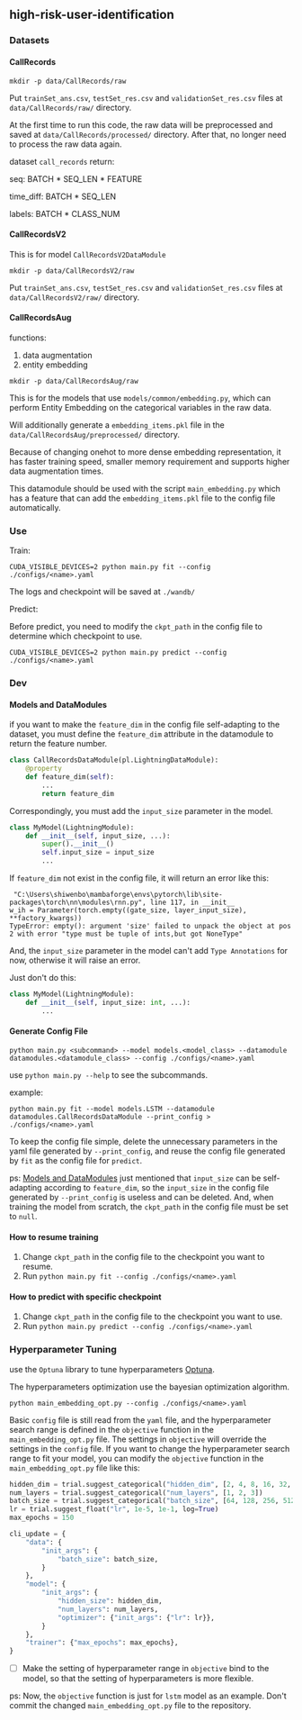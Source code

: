 ## high-risk-user-identification

### Datasets

#### CallRecords

```shell
mkdir -p data/CallRecords/raw
```

Put `trainSet_ans.csv`, `testSet_res.csv` and `validationSet_res.csv` files
at `data/CallRecords/raw/` directory.

At the first time to run this code, the raw data will be preprocessed and saved
at `data/CallRecords/processed/` directory.
After that, no longer need to process the raw data again.

dataset `call_records` return:

seq: BATCH * SEQ_LEN * FEATURE

time_diff: BATCH * SEQ_LEN

labels: BATCH * CLASS_NUM  

#### CallRecordsV2

This is for model `CallRecordsV2DataModule`

```shell
mkdir -p data/CallRecordsV2/raw
```

Put `trainSet_ans.csv`, `testSet_res.csv` and `validationSet_res.csv` files
at `data/CallRecordsV2/raw/` directory.

#### CallRecordsAug

functions:

1. data augmentation
2. entity embedding

```shell
mkdir -p data/CallRecordsAug/raw
```

This is for the models that use `models/common/embedding.py`, which can perform Entity Embedding on the categorical variables in the raw data.

Will additionally generate a `embedding_items.pkl` file in the `data/CallRecordsAug/preprocessed/` directory.

Because of changing onehot to more dense embedding representation, it has faster training speed, smaller memory requirement and supports higher data augmentation times.

This datamodule should be used with the script `main_embedding.py` which has a feature that can add the `embedding_items.pkl` file to the config file automatically.

### Use

Train:

```shell
CUDA_VISIBLE_DEVICES=2 python main.py fit --config ./configs/<name>.yaml
```

The logs and checkpoint will be saved at `./wandb/`

Predict:

Before predict, you need to modify the `ckpt_path` in the config file to determine which checkpoint to use.

```shell
CUDA_VISIBLE_DEVICES=2 python main.py predict --config ./configs/<name>.yaml
```

### Dev

#### Models and DataModules

if you want to make the `feature_dim` in the config file self-adapting to the dataset, you must define the `feature_dim` attribute in the datamodule to return the feature number.

```python
class CallRecordsDataModule(pl.LightningDataModule):
    @property
    def feature_dim(self):
        ...
        return feature_dim
```

Correspondingly, you must add the `input_size` parameter in the model.

```python
class MyModel(LightningModule):
    def __init__(self, input_size, ...):
        super().__init__()
        self.input_size = input_size
        ...
```

If `feature_dim` not exist in the config file, it will return an error like this:

```shell
 "C:\Users\shiwenbo\mambaforge\envs\pytorch\lib\site-packages\torch\nn\modules\rnn.py", line 117, in __init__
w_ih = Parameter(torch.empty((gate_size, layer_input_size), **factory_kwargs))
TypeError: empty(): argument 'size' failed to unpack the object at pos 2 with error "type must be tuple of ints,but got NoneType"
```

And, the `input_size` parameter in the model can't add `Type Annotations` for now, otherwise it will raise an error.

Just don't do this:

```python
class MyModel(LightningModule):
    def __init__(self, input_size: int, ...):
        ...
```

#### Generate Config File

```shell
python main.py <subcommand> --model models.<model_class> --datamodule datamodules.<datamodule_class> --config ./configs/<name>.yaml
```

use `python main.py --help` to see the subcommands.

example:

```shell
python main.py fit --model models.LSTM --datamodule datamodules.CallRecordsDataModule --print_config > ./configs/<name>.yaml
```

To keep the config file simple, delete the unnecessary parameters in the yaml file generated by `--print_config`, and reuse the config file generated by `fit` as the config file for `predict`.

ps: [Models and DataModules](#models-and-datamodules) just mentioned that `input_size` can be self-adapting according to `feature_dim`, so the `input_size` in the config file generated by `--print_config` is useless and can be deleted. And, when training the model from scratch, the `ckpt_path` in the config file must be set to `null`.

#### How to resume training

1. Change `ckpt_path` in the config file to the checkpoint you want to resume.
2. Run `python main.py fit --config ./configs/<name>.yaml`

#### How to predict with specific checkpoint

1. Change `ckpt_path` in the config file to the checkpoint you want to use.
2. Run `python main.py predict --config ./configs/<name>.yaml`

### Hyperparameter Tuning

use the `Optuna` library to tune hyperparameters [Optuna](https://optuna.org/).

The hyperparameters optimization use the bayesian optimization algorithm.

```shell
python main_embedding_opt.py --config ./configs/<name>.yaml
```

Basic `config` file is still read from the `yaml` file, and the hyperparameter search range is defined in the `objective` function in the `main_embedding_opt.py` file. The settings in `objective` will override the settings in the `config` file. If you want to change the hyperparameter search range to fit your model, you can modify the `objective` function in the `main_embedding_opt.py` file like this:

```python
hidden_dim = trial.suggest_categorical("hidden_dim", [2, 4, 8, 16, 32, 64])
num_layers = trial.suggest_categorical("num_layers", [1, 2, 3])
batch_size = trial.suggest_categorical("batch_size", [64, 128, 256, 512])
lr = trial.suggest_float("lr", 1e-5, 1e-1, log=True)
max_epochs = 150

cli_update = {
    "data": {
        "init_args": {
            "batch_size": batch_size,
        }
    },
    "model": {
        "init_args": {
            "hidden_size": hidden_dim,
            "num_layers": num_layers,
            "optimizer": {"init_args": {"lr": lr}},
        }
    },
    "trainer": {"max_epochs": max_epochs},
}
```

- [ ] Make the setting of hyperparameter range in `objective` bind to the model, so that the setting of hyperparameters is more flexible.

ps: Now, the `objective` function is just for `lstm` model as an example. Don't commit the changed `main_embedding_opt.py` file to the repository.
